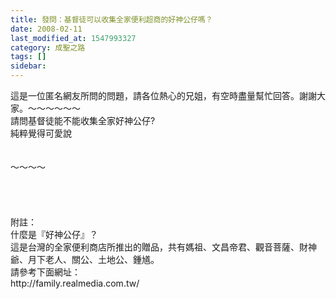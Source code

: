 ```yaml
---
title: 發問：基督徒可以收集全家便利超商的好神公仔嗎？
date: 2008-02-11
last_modified_at: 1547993327
category: 成聖之路
tags: []
sidebar: 
---
```


<p>這是一位匿名網友所問的問題，請各位熱心的兄姐，有空時盡量幫忙回答。謝謝大家。<!--more-->～～～～～～<br/>請問基督徒能不能收集全家好神公仔?<br/>純粹覺得可愛說<br/><br/><br/>～～～～<br/><br/><br/><br/><br/>附註：<br/>什麼是『好神公仔』？<br/>這是台灣的全家便利商店所推出的贈品，共有媽祖、文昌帝君、觀音菩薩、財神爺、月下老人、關公、土地公、鍾馗。<br/>請參考下面網址：<br/>http://family.realmedia.com.tw/<br/><br/><br/></p>